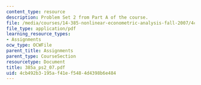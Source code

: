 ```yaml
---
content_type: resource
description: Problem Set 2 from Part A of the course.
file: /media/courses/14-385-nonlinear-econometric-analysis-fall-2007/4cb492b3195af41ef5484d4398b6e484_385a_ps2_07.pdf
file_type: application/pdf
learning_resource_types:
- Assignments
ocw_type: OCWFile
parent_title: Assignments
parent_type: CourseSection
resourcetype: Document
title: 385a_ps2_07.pdf
uid: 4cb492b3-195a-f41e-f548-4d4398b6e484
---
```

